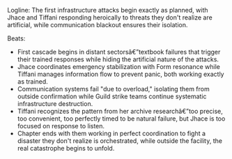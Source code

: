 ﻿---
series: 1
novella: 3
file: S1N3_CH13
type: chapter
pov: Dual close
setting: Control room - the trap springs
word_target_min: 1201
word_target_max: 2299
status: outline
---
Logline: The first infrastructure attacks begin exactly as planned, with Jhace and Tiffani responding heroically to threats they don't realize are artificial, while communication blackout ensures their isolation.

Beats:
- First cascade begins in distant sectorsâ€”textbook failures that trigger their trained responses while hiding the artificial nature of the attacks.
- Jhace coordinates emergency stabilization with Form resonance while Tiffani manages information flow to prevent panic, both working exactly as trained.
- Communication systems fail "due to overload," isolating them from outside confirmation while Guild strike teams continue systematic infrastructure destruction.
- Tiffani recognizes the pattern from her archive researchâ€”too precise, too convenient, too perfectly timed to be natural failure, but Jhace is too focused on response to listen.
- Chapter ends with them working in perfect coordination to fight a disaster they don't realize is orchestrated, while outside the facility, the real catastrophe begins to unfold.